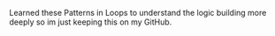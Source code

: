 Learned these Patterns in Loops to understand the logic building more deeply so im just keeping this on my GitHub.
